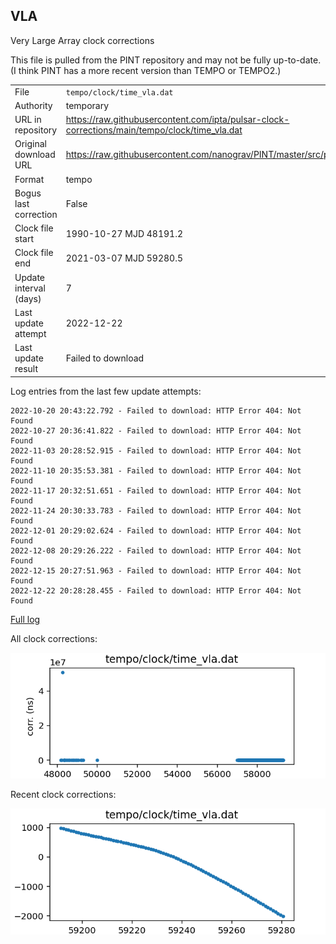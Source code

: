 
## VLA

Very Large Array clock corrections

This file is pulled from the PINT repository and may not be fully
up-to-date. (I think PINT has a more recent version than TEMPO or
TEMPO2.)

|     |     |
|:--- |:--- |
| File | `tempo/clock/time_vla.dat` |
| Authority | temporary |
| URL in repository | <https://raw.githubusercontent.com/ipta/pulsar-clock-corrections/main/tempo/clock/time_vla.dat> |
| Original download URL | <https://raw.githubusercontent.com/nanograv/PINT/master/src/pint/data/runtime/time_vla.dat> |
| Format | tempo |
| Bogus last correction | False |
| Clock file start | 1990-10-27 MJD 48191.2 |
| Clock file end | 2021-03-07 MJD 59280.5 |
| Update interval (days) | 7 |
| Last update attempt | 2022-12-22 |
| Last update result | Failed to download |

Log entries from the last few update attempts:
```
2022-10-20 20:43:22.792 - Failed to download: HTTP Error 404: Not Found
2022-10-27 20:36:41.822 - Failed to download: HTTP Error 404: Not Found
2022-11-03 20:28:52.915 - Failed to download: HTTP Error 404: Not Found
2022-11-10 20:35:53.381 - Failed to download: HTTP Error 404: Not Found
2022-11-17 20:32:51.651 - Failed to download: HTTP Error 404: Not Found
2022-11-24 20:30:33.783 - Failed to download: HTTP Error 404: Not Found
2022-12-01 20:29:02.624 - Failed to download: HTTP Error 404: Not Found
2022-12-08 20:29:26.222 - Failed to download: HTTP Error 404: Not Found
2022-12-15 20:27:51.963 - Failed to download: HTTP Error 404: Not Found
2022-12-22 20:28:28.455 - Failed to download: HTTP Error 404: Not Found
```
[Full log](https://raw.githubusercontent.com/ipta/pulsar-clock-corrections/main/log/tempo/clock/time_vla.dat.log)


All clock corrections:

![plot of all clock corrections](time_vla.dat.png "All corrections")

Recent clock corrections:

![plot of recent clock corrections](time_vla.dat.short.png "Recent corrections")

